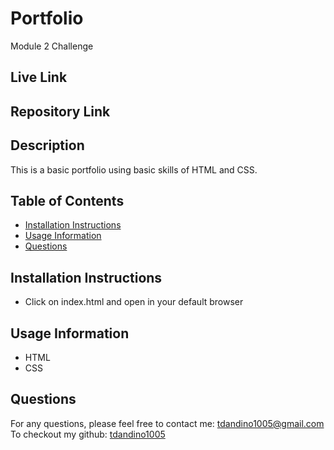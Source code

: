 # Portfolio
Module 2 Challenge



## Live Link



## Repository Link



## Description

This is a basic portfolio using basic skills of HTML and CSS. 


## Table of Contents

  * [Installation Instructions](#installation-instructions)
  * [Usage Information](#usage-information)
  * [Questions](#questions)

  ## Installation Instructions

  - Click on index.html and open in your default browser

  ## Usage Information

  - HTML
  - CSS
  
  ## Questions

  For any questions, please feel free to contact me: tdandino1005@gmail.com <br>
  To checkout my github: [tdandino1005](https://github.com/tdandino1005)